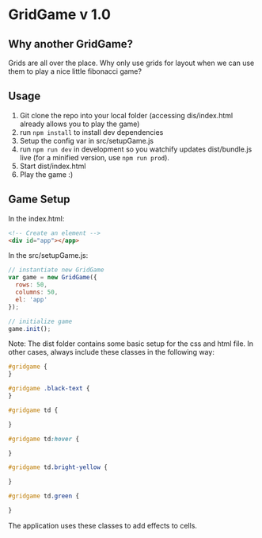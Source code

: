 GridGame v 1.0
====




Why another GridGame?
---------------------
Grids are all over the place. Why only use grids for layout when we can
use them to play a nice little fibonacci game?



Usage
-----
1. Git clone the repo into your local folder (accessing dis/index.html already allows you to play the game)
2. run  ``` npm install ``` to install dev dependencies
3. Setup the config var in src/setupGame.js
4. run ```npm run dev``` in development so you watchify updates dist/bundle.js live (for a minified version, use ```npm run prod```).
2. Start dist/index.html
3. Play the game :)

Game Setup
---

In the index.html:
```html
<!-- Create an element -->
<div id="app"></app>
```

In the src/setupGame.js:
```js
// instantiate new GridGame
var game = new GridGame({
  rows: 50,
  columns: 50,
  el: 'app'
});

// initialize game
game.init();

```
Note:
The dist folder contains some basic setup for the css and html file.
In other cases, always include these classes in the following way:

```css
#gridgame {
}

#gridgame .black-text {
}

#gridgame td {

}

#gridgame td:hover {

}

#gridgame td.bright-yellow {

}

#gridgame td.green {

}

```
The application uses these classes to add effects to cells.
